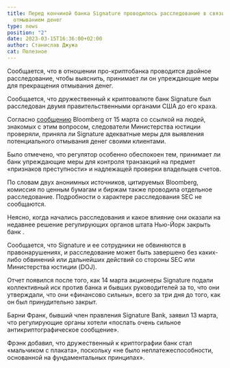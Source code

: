 ```yaml
---
title: Перед кончиной банка Signature проводилось расследование в связи с
  отмыванием денег
type: news
position: "2"
date: 2023-03-15T16:36:00+02:00
author: Станислав Джужа
cat: Полезное
---
```

Сообщается, что в отношении про-криптобанка проводится двойное расследование, чтобы выяснить, принимает ли он упреждающие меры для прекращения отмывания денег.

Сообщается, что дружественный к криптовалюте банк Signature был расследован двумя правительственными органами США до его краха.

Согласно [сообщению](https://www.bloomberg.com/news/articles/2023-03-15/signature-bank-faced-criminal-probe-ahead-of-firm-s-collapse#xj4y7vzkg) Bloomberg от 15 марта со ссылкой на людей, знакомых с этим вопросом, следователи Министерства юстиции проверяли, приняла ли Signature адекватные меры для выявления потенциального отмывания денег своими клиентами.

Было отмечено, что регулятор особенно обеспокоен тем, принимает ли банк упреждающие меры для контроля транзакций на предмет «признаков преступности» и надлежащей проверки владельцев счетов.

По словам двух анонимных источников, цитируемых Bloomberg, комиссия по ценным бумагам и биржам также проводила отдельное расследование. Подробности о характере расследования SEC не сообщаются.

Неясно, когда начались расследования и какое влияние они оказали на недавнее решение регулирующих органов штата Нью-Йорк закрыть банк .

Сообщается, что Signature и ее сотрудники не обвиняются в правонарушениях, и расследование может быть завершено без каких-либо обвинений или дальнейших действий со стороны SEC или Министерства юстиции (DOJ).

Отчет появился после того, как 14 марта акционеры Signature подали коллективный иск против банка и бывших руководителей за то, что они утверждали, что они «финансово сильны», всего за три дня до того, как он был принудительно закрыт.

Барни Франк, бывший член правления Signature Bank, заявил 13 марта, что регулирующие органы хотели «послать очень сильное антикриптографическое сообщение».

Фрэнк добавил, что дружественный к криптографии банк стал «мальчиком с плаката», поскольку «не было неплатежеспособности, основанной на фундаментальных принципах».